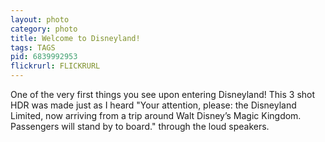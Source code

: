 ```yaml
---
layout: photo
category: photo
title: Welcome to Disneyland!
tags: TAGS
pid: 6839992953
flickrurl: FLICKRURL
---
```


One of the very first things you see upon entering Disneyland! This 3 shot HDR was made just as I heard "Your attention, please: the Disneyland Limited, now arriving from a trip around Walt Disney’s Magic Kingdom. Passengers will stand by to board." through the loud speakers.
